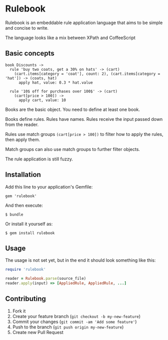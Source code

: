 # Rulebook

Rulebook is an embeddable rule application language that aims to be simple and concise to write.

The language looks like a mix between XPath and CoffeeScript

## Basic concepts

```
book Discounts ->
  rule 'buy two coats, get a 30% on hats' -> (cart)
    (cart.items[category = 'coat'], count: 2), (cart.items[category = 'hat']) -> (coats, hat)
      apply hat, value: 0.3 * hat.value

  rule '10$ off for purchases over 100$' -> (cart)
    (cart[price > 100]) ->
      apply cart, value: 10
```

Books are the basic object. You need to define at least one book.

Books define rules. Rules have names. Rules receive the input passed down from the reader.

Rules use match groups `(cart[price > 100])` to filter how to apply the rules, then apply them.

Match groups can also use match groups to further filter objects.

The rule application is still fuzzy.

## Installation

Add this line to your application's Gemfile:

    gem 'rulebook'

And then execute:

    $ bundle

Or install it yourself as:

    $ gem install rulebook

## Usage

The usage is not set yet, but in the end it should look something like this:

```ruby
require 'rulebook'

reader = Rulebook.parse(source_file)
reader.apply(input) => [AppliedRule, AppliedRule, ...]
```

## Contributing

1. Fork it
2. Create your feature branch (`git checkout -b my-new-feature`)
3. Commit your changes (`git commit -am 'Add some feature'`)
4. Push to the branch (`git push origin my-new-feature`)
5. Create new Pull Request
